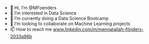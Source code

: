 - 👋 Hi, I’m @MFoenders
- 👀 I’m interested in Data Science
- 🌱 I’m currently doing a Data Science Bootcamp
- 💞️ I’m looking to collaborate on Machine Learning projects
- 📫 How to reach me www.linkedin.com/in/mennatallah-fönders-2033a96b

<!---
MFoenders/MFoenders is a ✨ special ✨ repository because its `README.md` (this file) appears on your GitHub profile.
You can click the Preview link to take a look at your changes.
--->
